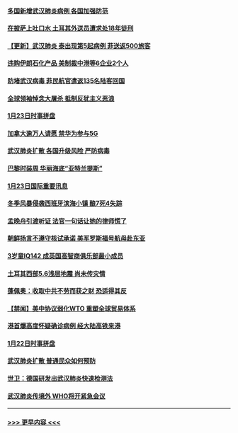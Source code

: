 #### [多国新增武汉肺炎病例 各国加强防范](../pages/prog202/a102760214.md?t=01250122) 
#### [在披萨上吐口水 土耳其外送员遭求处18年徒刑](../pages/prog202/a102759979.md?t=01250122) 
#### [【更新】武汉肺炎 泰出现第5起病例 菲送返500旅客](../pages/prog202/a102758911.md?t=01250122) 
#### [违购伊朗石化产品 美制裁中港等6企业2个人](../pages/prog202/a102759952.md?t=01250122) 
#### [防堵武汉病毒 菲民航官遣返135名陆客回国](../pages/prog202/a102759946.md?t=01250122) 
#### [全球领袖悼念大屠杀 抵制反犹主义恶浪](../pages/prog202/a102759678.md?t=01250122) 
#### [1月23日时事拼盘](../pages/prog202/a102759599.md?t=01250122) 
#### [加拿大逾万人请愿 禁华为参与5G](../pages/prog202/a102759553.md?t=01250122) 
#### [武汉肺炎扩散 各国升级风险 严防病毒](../pages/prog202/a102759400.md?t=01250122) 
#### [巴黎时装周 华丽海底“亚特兰提斯”](../pages/prog202/a102759217.md?t=01250122) 
#### [1月23日国际重要讯息](../pages/prog202/a102759199.md?t=01250122) 
#### [冬季风暴侵袭西班牙滨海小镇 酿7死4失踪](../pages/prog202/a102759119.md?t=01250122) 
#### [孟晚舟引渡听证 法官一句话让她的律师慌了](../pages/prog202/a102759060.md?t=01250122) 
#### [朝鲜扬言不遵守核试承诺 美军罗斯福号航母赴东亚](../pages/prog202/a102759001.md?t=01250122) 
#### [3岁童IQ142 成英国高智商俱乐部最小成员](../pages/prog202/a102758990.md?t=01250122) 
#### [土耳其西部5.6浅层地震 尚未传灾情](../pages/prog202/a102758903.md?t=01250122) 
#### [蓬佩奥：收取中共不劳而获之财 恐适得其反](../pages/prog202/a102758889.md?t=01250122) 
#### [【禁闻】美中协议弱化WTO 重塑全球贸易体系](../pages/prog202/a102758790.md?t=01250122) 
#### [港首爆高度怀疑确诊病例 经大陆高铁来港](../pages/prog202/a102758613.md?t=01250122) 
#### [1月22日时事拼盘](../pages/prog202/a102758615.md?t=01250122) 
#### [武汉肺炎扩散 普通民众如何预防](../pages/prog202/a102758504.md?t=01250122) 
#### [世卫：德国研发出武汉肺炎快速检测法](../pages/prog202/a102758495.md?t=01250122) 
#### [武汉肺炎传境外 WHO将开紧急会议](../pages/prog202/a102758437.md?t=01250122) 

----
#### [ >>> 更早内容 <<< ](../indexes/prog202-earlier.md)
